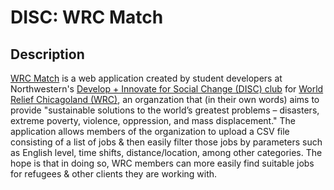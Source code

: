# DISC: WRC Match

## Description
[WRC Match](https://disc-wrcmatch.web.app/) is a web application created by student developers at Northwestern's [Develop + Innovate for Social Change (DISC) club](https://www.discnu.com/) for [World Relief Chicagoland (WRC)](https://chicagoland.worldrelief.org/), an organzation that (in their own words) aims to provide "sustainable solutions to the world’s greatest problems – disasters, extreme poverty, violence, oppression, and mass displacement." The application allows members of the organization to upload a CSV file consisting of a list of jobs & then easily filter those jobs by parameters such as English level, time shifts, distance/location, among other categories. The hope is that in doing so, WRC members can more easily find suitable jobs for refugees & other clients they are working with.